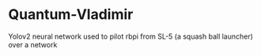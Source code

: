 # Quantum-Vladimir
Yolov2 neural network used to pilot rbpi from SL-5 (a squash ball launcher) over a network
